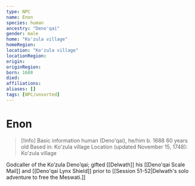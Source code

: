 ```yaml
---
type: NPC
name: Enon
species: human
ancestry: "Deno'qai"
gender: male
home: "Ko'zula village"
homeRegion:
location: "Ko'zula village"
locationRegion: 
origin:
originRegion:
born: 1688
died: 
affiliations: 
aliases: []
tags: [NPC/unsorted]
---
```

# Enon
>[!info] Basic information
>human (Deno'qai), he/him
>b. 1688
>60 years old
>Based in: Ko'zula village
>Location (updated November 15, 1748): Ko'zula village

Godcaller of the Ko’zula Deno’qai; gifted [[Delwath]] his [[Deno'qai Scale Mail]] and [[Deno'qai Lynx Shield]] prior to [[Session 51-52|Delwath's solo adventure to free the Meswati.]]


